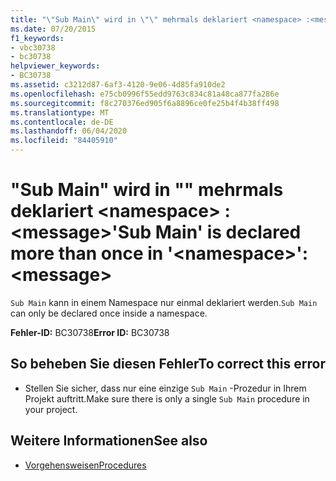 ```yaml
---
title: "\"Sub Main\" wird in \"\" mehrmals deklariert <namespace> :<message>"
ms.date: 07/20/2015
f1_keywords:
- vbc30738
- bc30738
helpviewer_keywords:
- BC30738
ms.assetid: c3212d87-6af3-4120-9e06-4d85fa910de2
ms.openlocfilehash: e75cb0996f55edd9763c834c81a48ca877fa286e
ms.sourcegitcommit: f8c270376ed905f6a8896ce0fe25b4f4b38ff498
ms.translationtype: MT
ms.contentlocale: de-DE
ms.lasthandoff: 06/04/2020
ms.locfileid: "84405910"
---
```

# <a name="sub-main-is-declared-more-than-once-in-namespace-message"></a><span data-ttu-id="5a4ba-102">"Sub Main" wird in "" mehrmals deklariert \<namespace> :\<message></span><span class="sxs-lookup"><span data-stu-id="5a4ba-102">'Sub Main' is declared more than once in '\<namespace>': \<message></span></span>
<span data-ttu-id="5a4ba-103">`Sub Main` kann in einem Namespace nur einmal deklariert werden.</span><span class="sxs-lookup"><span data-stu-id="5a4ba-103">`Sub Main` can only be declared once inside a namespace.</span></span>  
  
 <span data-ttu-id="5a4ba-104">**Fehler-ID:** BC30738</span><span class="sxs-lookup"><span data-stu-id="5a4ba-104">**Error ID:** BC30738</span></span>  
  
## <a name="to-correct-this-error"></a><span data-ttu-id="5a4ba-105">So beheben Sie diesen Fehler</span><span class="sxs-lookup"><span data-stu-id="5a4ba-105">To correct this error</span></span>  
  
- <span data-ttu-id="5a4ba-106">Stellen Sie sicher, dass nur eine einzige `Sub Main` -Prozedur in Ihrem Projekt auftritt.</span><span class="sxs-lookup"><span data-stu-id="5a4ba-106">Make sure there is only a single `Sub Main` procedure in your project.</span></span>  
  
## <a name="see-also"></a><span data-ttu-id="5a4ba-107">Weitere Informationen</span><span class="sxs-lookup"><span data-stu-id="5a4ba-107">See also</span></span>

- [<span data-ttu-id="5a4ba-108">Vorgehensweisen</span><span class="sxs-lookup"><span data-stu-id="5a4ba-108">Procedures</span></span>](../programming-guide/language-features/procedures/index.md)
